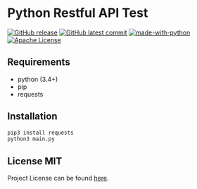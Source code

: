 # Python Restful API Test
[![GitHub release][latestrelease]](https://GitHub.com/sengulhamza/python_restful_api_test/releases/)
[![GitHub latest commit][latestcommit]](https://GitHub.com/sengulhamza/python_restful_api_test/commit/)
[![made-with-python][madewithpython]](https://www.python.org/) 
[![Apache License][license-badge]](LICENSE)

## Requirements

- python (3.4+)
- pip
- requests

## Installation

```bash
pip3 install requests
python3 main.py
```
## License MIT
Project License can be found [here](LICENSE).



[license-badge]: https://img.shields.io/badge/License-Apache%202.0-blue.svg
[madewithpython]: https://img.shields.io/badge/Made%20with-Python-1f425f.svg
[latestcommit]: https://badgen.net/github/last-commit/sengulhamza/python_restful_api_test/
[latestrelease]: https://img.shields.io/github/release/sengulhamza/python_restful_api_test.svg
